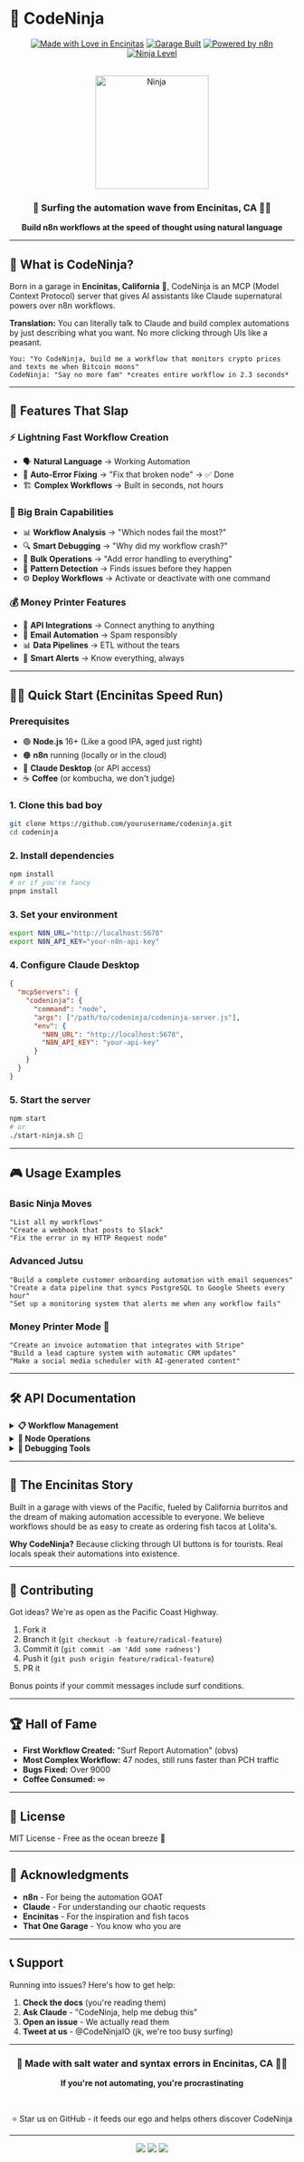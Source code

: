 # 🥷 CodeNinja

<div align="center">
  
  [![Made with Love in Encinitas](https://img.shields.io/badge/Made%20with%20%E2%9D%A4%EF%B8%8F%20in-Encinitas%2C%20CA-ff69b4?style=for-the-badge)](https://github.com/yourusername/codeninja)
  [![Garage Built](https://img.shields.io/badge/100%25-Garage%20Built-orange?style=for-the-badge)](https://github.com/yourusername/codeninja)
  [![Powered by n8n](https://img.shields.io/badge/Powered%20by-n8n-ff6d00?style=for-the-badge)](https://n8n.io)
  [![Ninja Level](https://img.shields.io/badge/Ninja%20Level-Over%209000-red?style=for-the-badge)](https://github.com/yourusername/codeninja)
  
  <br/>
  
  <img src="https://raw.githubusercontent.com/Tarikul-Islam-Anik/Animated-Fluent-Emojis/master/Emojis/Smilies/Ninja.png" alt="Ninja" width="200" height="200" />
  
  ### 🌊 Surfing the automation wave from Encinitas, CA 🏄‍♂️
  
  **Build n8n workflows at the speed of thought using natural language**
  
</div>

---

## 🚀 What is CodeNinja?

Born in a garage in **Encinitas, California** 🌴, CodeNinja is an MCP (Model Context Protocol) server that gives AI assistants like Claude supernatural powers over n8n workflows. 

**Translation:** You can literally talk to Claude and build complex automations by just describing what you want. No more clicking through UIs like a peasant.

```
You: "Yo CodeNinja, build me a workflow that monitors crypto prices and texts me when Bitcoin moons"
CodeNinja: "Say no more fam" *creates entire workflow in 2.3 seconds*
```

---

## 🎯 Features That Slap

### ⚡ Lightning Fast Workflow Creation
- 🗣️ **Natural Language** → Working Automation
- 🔧 **Auto-Error Fixing** → "Fix that broken node" → ✅ Done
- 🏗️ **Complex Workflows** → Built in seconds, not hours

### 🧠 Big Brain Capabilities
- 📊 **Workflow Analysis** → "Which nodes fail the most?"
- 🔍 **Smart Debugging** → "Why did my workflow crash?"
- 🔄 **Bulk Operations** → "Add error handling to everything"
- 🎯 **Pattern Detection** → Finds issues before they happen
- ⚙️ **Deploy Workflows** → Activate or deactivate with one command

### 💰 Money Printer Features
- 🤖 **API Integrations** → Connect anything to anything
- 📧 **Email Automation** → Spam responsibly
- 📊 **Data Pipelines** → ETL without the tears
- 🔔 **Smart Alerts** → Know everything, always

---

## 🏄‍♂️ Quick Start (Encinitas Speed Run)

### Prerequisites
- 🟢 **Node.js** 16+ (Like a good IPA, aged just right)
- 🟠 **n8n** running (locally or in the cloud)
- 🔵 **Claude Desktop** (or API access)
- ☕ **Coffee** (or kombucha, we don't judge)

### 1. Clone this bad boy
```bash
git clone https://github.com/yourusername/codeninja.git
cd codeninja
```

### 2. Install dependencies
```bash
npm install
# or if you're fancy
pnpm install
```

### 3. Set your environment
```bash
export N8N_URL="http://localhost:5678"
export N8N_API_KEY="your-n8n-api-key"
```

### 4. Configure Claude Desktop
```json
{
  "mcpServers": {
    "codeninja": {
      "command": "node",
      "args": ["/path/to/codeninja/codeninja-server.js"],
      "env": {
        "N8N_URL": "http://localhost:5678",
        "N8N_API_KEY": "your-api-key"
      }
    }
  }
}
```

### 5. Start the server
```bash
npm start
# or
./start-ninja.sh 🥷
```

---

## 🎮 Usage Examples

### Basic Ninja Moves
```
"List all my workflows"
"Create a webhook that posts to Slack"
"Fix the error in my HTTP Request node"
```

### Advanced Jutsu
```
"Build a complete customer onboarding automation with email sequences"
"Create a data pipeline that syncs PostgreSQL to Google Sheets every hour"
"Set up a monitoring system that alerts me when any workflow fails"
```

### Money Printer Mode 💸
```
"Create an invoice automation that integrates with Stripe"
"Build a lead capture system with automatic CRM updates"
"Make a social media scheduler with AI-generated content"
```

---

## 🛠️ API Documentation

<details>
<summary><b>📋 Workflow Management</b></summary>

- `list_workflows` - List all workflows
- `get_workflow` - Get workflow details
- `create_workflow` - Create new workflow
- `activate_workflow` - Deploy and activate a workflow
- `execute_workflow` - Run a workflow
- `activate_workflow` - Deploy/activate a workflow
- `deactivate_workflow` - Stop a workflow

</details>

<details>
<summary><b>🔧 Node Operations</b></summary>

- `add_node` - Add node to workflow
- `update_node` - Update node parameters
- `delete_node` - Remove node
- `connect_nodes` - Connect two nodes
- `disconnect_nodes` - Remove connection

</details>

<details>
<summary><b>🐛 Debugging Tools</b></summary>

- `diagnose_node_error` - Analyze node failures
- `fix_common_node_errors` - Auto-fix issues
- `validate_workflow` - Check for problems
- `get_execution_result` - View execution data

</details>

---

## 🌴 The Encinitas Story

Built in a garage with views of the Pacific, fueled by California burritos and the dream of making automation accessible to everyone. We believe workflows should be as easy to create as ordering fish tacos at Lolita's.

**Why CodeNinja?** Because clicking through UI buttons is for tourists. Real locals speak their automations into existence.

---

## 🤝 Contributing

Got ideas? We're as open as the Pacific Coast Highway.

1. Fork it
2. Branch it (`git checkout -b feature/radical-feature`)
3. Commit it (`git commit -am 'Add some radness'`)
4. Push it (`git push origin feature/radical-feature`)
5. PR it

Bonus points if your commit messages include surf conditions.

---

## 🏆 Hall of Fame

- **First Workflow Created:** "Surf Report Automation" (obvs)
- **Most Complex Workflow:** 47 nodes, still runs faster than PCH traffic
- **Bugs Fixed:** Over 9000
- **Coffee Consumed:** ∞

---

## 📜 License

MIT License - Free as the ocean breeze 🌊

---

## 🙏 Acknowledgments

- **n8n** - For being the automation GOAT
- **Claude** - For understanding our chaotic requests
- **Encinitas** - For the inspiration and fish tacos
- **That One Garage** - You know who you are

---

## 📞 Support

Running into issues? Here's how to get help:

1. **Check the docs** (you're reading them)
2. **Ask Claude** - "CodeNinja, help me debug this"
3. **Open an issue** - We actually read them
4. **Tweet at us** - @CodeNinjaIO (jk, we're too busy surfing)

---

<div align="center">
  
  ### 🌊 Made with salt water and syntax errors in Encinitas, CA 🏄‍♂️
  
  **If you're not automating, you're procrastinating**
  
  <br/>
  
  ⭐ Star us on GitHub - it feeds our ego and helps others discover CodeNinja
  
</div>

---

<div align="center">
  <img src="https://img.shields.io/badge/Garage-Approved-success?style=for-the-badge" />
  <img src="https://img.shields.io/badge/Fish%20Taco-Powered-yellow?style=for-the-badge" />
  <img src="https://img.shields.io/badge/Surf%20Break-Compatible-blue?style=for-the-badge" />
</div>
